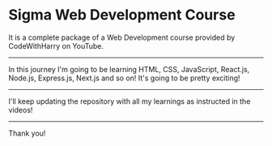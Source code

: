 # Sigma Web Development Course

It is a complete package of a Web Development course provided by CodeWithHarry on YouTube.

---

In this journey I'm going to be learning HTML, CSS, JavaScript, React.js, Node.js, Express.js, Next.js and so on!
It's going to be pretty exciting!

---

I'll keep updating the repository with all my learnings as instructed in the videos!

---

Thank you!
